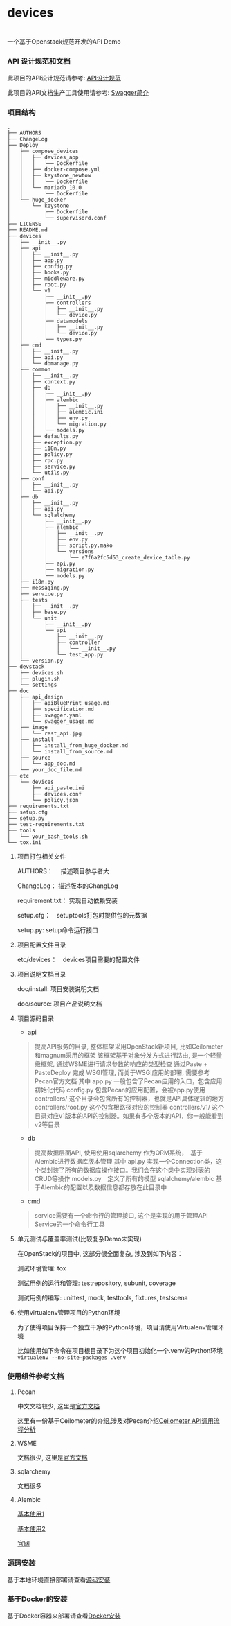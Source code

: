 # devices
# 

一个基于Openstack规范开发的API Demo

### API 设计规范和文档

  此项目的API设计规范请参考: [API设计规范](/doc/api_design/specification.md)
  
  此项目的API文档生产工具使用请参考: [Swagger简介](/doc/api_design/swagger_usage.md)

### 项目结构

```
.
├── AUTHORS
├── ChangeLog
├── Deploy
│   ├── compose_devices
│   │   ├── devices_app
│   │   │   └── Dockerfile
│   │   ├── docker-compose.yml
│   │   ├── keystone_newtow
│   │   │   └── Dockerfile
│   │   └── mariadb_10.0
│   │       └── Dockerfile
│   └── huge_docker
│       └── keystone
│           ├── Dockerfile
│           └── supervisord.conf
├── LICENSE
├── README.md
├── devices
│   ├── __init__.py
│   ├── api
│   │   ├── __init__.py
│   │   ├── app.py
│   │   ├── config.py
│   │   ├── hooks.py
│   │   ├── middleware.py
│   │   ├── root.py
│   │   └── v1
│   │       ├── __init__.py
│   │       ├── controllers
│   │       │   ├── __init__.py
│   │       │   └── device.py
│   │       ├── datamodels
│   │       │   ├── __init__.py
│   │       │   └── device.py
│   │       └── types.py
│   ├── cmd
│   │   ├── __init__.py
│   │   ├── api.py
│   │   └── dbmanage.py
│   ├── common
│   │   ├── __init__.py
│   │   ├── context.py
│   │   ├── db
│   │   │   ├── __init__.py
│   │   │   ├── alembic
│   │   │   │   ├── __init__.py
│   │   │   │   ├── alembic.ini
│   │   │   │   ├── env.py
│   │   │   │   └── migration.py
│   │   │   └── models.py
│   │   ├── defaults.py
│   │   ├── exception.py
│   │   ├── i18n.py
│   │   ├── policy.py
│   │   ├── rpc.py
│   │   ├── service.py
│   │   └── utils.py
│   ├── conf
│   │   ├── __init__.py
│   │   └── api.py
│   ├── db
│   │   ├── __init__.py
│   │   ├── api.py
│   │   └── sqlalchemy
│   │       ├── __init__.py
│   │       ├── alembic
│   │       │   ├── __init__.py
│   │       │   ├── env.py
│   │       │   ├── script.py.mako
│   │       │   └── versions
│   │       │       └── e7f6a2fc5d53_create_device_table.py
│   │       ├── api.py
│   │       ├── migration.py
│   │       └── models.py
│   ├── i18n.py
│   ├── messaging.py
│   ├── service.py
│   ├── tests
│   │   ├── __init__.py
│   │   ├── base.py
│   │   └── unit
│   │       ├── __init__.py
│   │       └── api
│   │           ├── __init__.py
│   │           ├── controller
│   │           │   └── __init__.py
│   │           └── test_app.py
│   └── version.py
├── devstack
│   ├── devices.sh
│   ├── plugin.sh
│   └── settings
├── doc
│   ├── api_design
│   │   ├── apiBluePrint_usage.md
│   │   ├── specification.md
│   │   ├── swagger.yaml
│   │   └── swagger_usage.md
│   ├── image
│   │   └── rest_api.jpg
│   ├── install
│   │   ├── install_from_huge_docker.md
│   │   └── install_from_source.md
│   ├── source
│   │   └── app_doc.md
│   └── your_doc_file.md
├── etc
│   └── devices
│       ├── api_paste.ini
│       ├── devices.conf
│       └── policy.json
├── requirements.txt
├── setup.cfg
├── setup.py
├── test-requirements.txt
├── tools
│   └── your_bash_tools.sh
└── tox.ini

```

1. 项目打包相关文件

    AUTHORS：　 描述项目参与者大
    
    ChangeLog：  描述版本的ChangLog
    
    requirement.txt： 实现自动依赖安装
    
    setup.cfg：　setuptools打包时提供包的元数据
    
    setup.py:    setup命令运行接口

2. 项目配置文件目录

    etc/devices：　devices项目需要的配置文件

3. 项目说明文档目录

    doc/install:  项目安装说明文档
    
    doc/source:   项目产品说明文档

4. 项目源码目录

    + api
    
    > 提高API服务的目录, 整体框架采用OpenStack新项目, 比如Ceilometer和magnum采用的框架
    > 该框架基于对象分发方式进行路由, 是一个轻量级框架, 通过WSME进行请求参数的响应的类型检查
    > 通过Paste + PasteDeploy 完成 WSGI管理, 而关于WSGI应用的部署, 需要参考Pecan官方文档
    > 其中
    > app.py 一般包含了Pecan应用的入口，包含应用初始化代码
    > config.py 包含Pecan的应用配置，会被app.py使用
    > controllers/ 这个目录会包含所有的控制器，也就是API具体逻辑的地方
    > controllers/root.py 这个包含根路径对应的控制器
    > controllers/v1/ 这个目录对应v1版本的API的控制器。如果有多个版本的API，你一般能看到v2等目录
    
    + db
    
    > 提高数据层面API, 使用使用sqlarchemy 作为ORM系统，　基于Alembic进行数据库版本管理
    > 其中
    > api.py 实现一个Connection类，这个类封装了所有的数据库操作接口。我们会在这个类中实现对表的CRUD等操作
    > models.py　定义了所有的模型
    > sqlalchemy/alembic 基于Alembic的配置以及数据信息都存放在此目录中
    
    + cmd
    
    > service需要有一个命令行的管理接口, 这个是实现的用于管理API Service的一个命令行工具
    
5. 单元测试与覆盖率测试(比较复杂Demo未实现)

    在OpenStack的项目中, 这部分很全面复杂, 涉及到如下内容：
    
	测试环境管理: tox
	
	测试用例的运行和管理: testrepository, subunit, coverage
	
	测试用例的编写: unittest, mock, testtools, fixtures, testscena
	
6. 使用virtualenv管理项目的Python环境
    
    为了使得项目保持一个独立干净的Python环境，项目请使用Virtualenv管理环境
    
    比如使用如下命令在项目根目录下为这个项目初始化一个.venv的Python环境`virtualenv --no-site-packages .venv`


### 使用组件参考文档
1. Pecan

    中文文档较少, 这里是[官方文档](http://pecan.readthedocs.io/en/latest/)
    
    这里有一份基于Ceilometer的介绍,涉及对Pecan介绍[Ceilometer API调用流程分析](http://blog.csdn.net/s1234567_89/article/details/51890459)

2. WSME

    文档很少, 这里是[官方文档](https://pythonhosted.org/WSME/)

3. sqlarchemy

    文档很多

4. Alembic

     [基本使用1](http://blog.csdn.net/oranyujian/article/details/48464365)
     
     [基本使用2](http://www.codeweblog.com/%E4%BD%BF%E7%94%A8alembic/)
     
     [官网](http://www.alembic.io/)
    

### 源码安装

  基于本地环境直接部署请查看[源码安装](doc/install/install_from_source.md)

### 基于Docker的安装

  基于Docker容器来部署请查看[Docker安装](doc/install/install_from_huge_docker.md)
